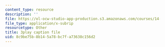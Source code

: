 ```yaml
---
content_type: resource
description: ''
file: https://ol-ocw-studio-app-production.s3.amazonaws.com/courses/14-13-psychology-and-economics-spring-2020/8c9be75b8b145a78bc7fa73638c156d2_SC8K6gNAIL4.vtt
file_type: application/x-subrip
resourcetype: Other
title: 3play caption file
uid: 8c9be75b-8b14-5a78-bc7f-a73638c156d2
---
```

